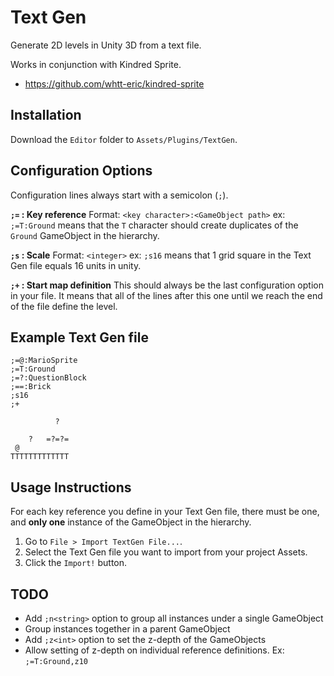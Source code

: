 Text Gen
========

Generate 2D levels in Unity 3D from a text file.

Works in conjunction with Kindred Sprite.
* https://github.com/whtt-eric/kindred-sprite

Installation
------------

Download the `Editor` folder to `Assets/Plugins/TextGen`.


Configuration Options
---------------------

Configuration lines always start with a semicolon (`;`).

**`;=` : Key reference**
Format: `<key character>:<GameObject path>`
ex: `;=T:Ground` means that the `T` character should create duplicates of the `Ground` GameObject in the hierarchy.

**`;s` : Scale**
Format: `<integer>`
ex: `;s16` means that 1 grid square in the Text Gen file equals 16 units in unity.

**`;+` : Start map definition**
This should always be the last configuration option in your file.
It means that all of the lines after this one until we reach the end of the file define the level.


Example Text Gen file
----------------------

```
;=@:MarioSprite
;=T:Ground
;=?:QuestionBlock
;==:Brick
;s16
;+

          ?

    ?   =?=?=
 @
TTTTTTTTTTTTT

```


Usage Instructions
------------------

For each key reference you define in your Text Gen file, there must be one, and **only one** instance of the GameObject in the hierarchy.

1. Go to `File > Import TextGen File...`.
2. Select the Text Gen file you want to import from your project Assets.
3. Click the `Import!` button.


TODO
----

* Add `;n<string>` option to group all instances under a single GameObject
* Group instances together in a parent GameObject
* Add `;z<int>` option to set the z-depth of the GameObjects
* Allow setting of z-depth on individual reference definitions. Ex: `;=T:Ground,z10`
